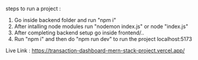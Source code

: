 steps to run a project : 

1. Go inside backend folder and run "npm i"
2. After intalling node modules run "nodemon index.js" or node "index.js"
3. After completing backend setup go inside frontend/..
4. Run "npm i" and then do "npm run dev" to run the project localhost:5173


Live Link : https://transaction-dashboard-mern-stack-project.vercel.app/
